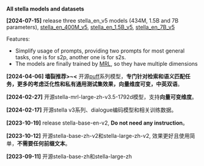 **All stella models and datasets**

**[2024-07-15]** release three stella_en_v5 models (434M, 1.5B and 7B parameters), [stella_en_400M_v5](https://huggingface.co/infgrad), [stella_en_1.5B_v5](https://huggingface.co/infgrad), [stella_en_7B_v5](https://huggingface.co/infgrad)

Features:
- Simplify usage of prompts, providing two prompts for most general tasks, one is for s2p, another one is for s2s.
- The models are finally trained by [MRL](https://arxiv.org/abs/2205.13147), so they have multiple dimensions

**[2024-04-06] 墙裂推荐>~<** 开源[puff](https://huggingface.co/infgrad/puff-base-v1)系列模型，**专门针对检索和语义匹配任务，更多的考虑泛化性和私有通用测试集效果，向量维度可变，中英双语**。

**[2024-02-27]** 开源stella-mrl-large-zh-v3.5-1792d模型，支持**向量可变维度**。

**[2024-02-17]** 开源stella v3系列、dialogue编码模型和相关训练数据。

**[2023-10-19]** release stella-base-en-v2, **Do not need any instruction**。

**[2023-10-12]** 开源stella-base-zh-v2和stella-large-zh-v2, 效果更好且使用简单，**不需要任何前缀文本**。

**[2023-09-11]** 开源stella-base-zh和stella-large-zh
